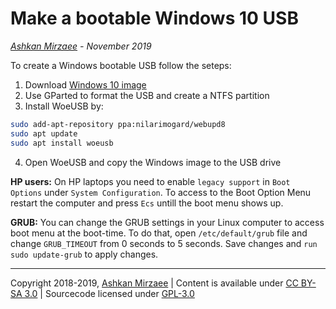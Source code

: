 # Make a bootable Windows 10 USB
*[Ashkan Mirzaee](https://ashki23.github.io/index.html) - November 2019*

To create a Windows bootable USB follow the seteps:
1. Download [Windows 10 image](https://www.microsoft.com/en-us/software-download/windows10ISO)
2. Use GParted to format the USB and create a NTFS partition 
3. Install WoeUSB by: 
```bash
sudo add-apt-repository ppa:nilarimogard/webupd8
sudo apt update
sudo apt install woeusb
```
4. Open WoeUSB and copy the Windows image to the USB drive  

**HP users:** On HP laptops you need to enable `legacy support` in `Boot Options` under `System Configuration`. To access to the Boot Option Menu restart the computer and press `Ecs` untill the boot menu shows up.

**GRUB:** You can change the GRUB settings in your Linux computer to access boot menu at the boot-time. To do that, open `/etc/default/grub` file and change `GRUB_TIMEOUT` from 0 seconds to 5 seconds. Save changes and `run sudo update-grub` to apply changes. 

---
Copyright 2018-2019, [Ashkan Mirzaee](https://ashki23.github.io/index.html) | Content is available under [CC BY-SA 3.0](https://creativecommons.org/licenses/by-sa/3.0/) | Sourcecode licensed under [GPL-3.0](https://www.gnu.org/licenses/gpl-3.0.en.html)
